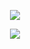 <p align="center">
  <img src="https://github-readme-stats.vercel.app/api?username=HarshKhandeparkar&theme=algolia&show_icons=true" />
</p>

<p align="center">
  <img align="center" src="https://github-readme-stats.vercel.app/api/top-langs/?username=HarshKhandeparkar&layout=compact" />
</p>
